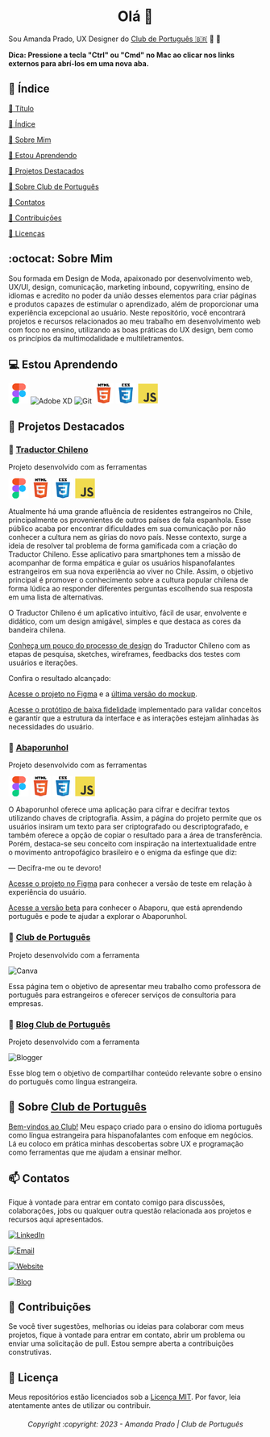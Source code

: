 # <h1 align="center">Olá :wave:</h1>
Sou Amanda Prado, UX Designer do [Club de Português :brazil:](https://clubdeportugues.com/) :green_heart: :yellow_heart:

**Dica: Pressione a tecla "Ctrl" ou "Cmd" no Mac ao clicar nos links externos para abrí-los em uma nova aba.**

## :bookmark_tabs: Índice 

 [:small_blue_diamond: Título](#olá-wave)
 
 [:small_blue_diamond: Índice](#bookmark_tabs-índice)
 
 [:small_blue_diamond: Sobre Mim](#octocat-sobre-mim)
 
 [:small_blue_diamond: Estou Aprendendo](#computer-estou-aprendendo)
 
 [:small_blue_diamond: Projetos Destacados](#star2-projetos-destacados)

 [:small_blue_diamond: Sobre Club de Português](#speech_balloon-sobre-club-de-português)
 
 [:small_blue_diamond: Contatos](#mailbox-contatos)
 
 [:small_blue_diamond: Contribuições](#dancers-contribuições)
 
 [:small_blue_diamond: Licenças](#scroll-licença)

## :octocat: Sobre Mim
Sou formada em Design de Moda, apaixonado por desenvolvimento web, UX/UI, design, comunicação, marketing inbound, copywriting, ensino de idiomas e acredito no poder da união desses elementos para criar páginas e produtos capazes de estimular o aprendizado, além de proporcionar uma experiência excepcional ao usuário.
Neste repositório, você encontrará projetos e recursos relacionados ao meu trabalho em desenvolvimento web com foco no ensino, utilizando as boas práticas do UX design, bem como os princípios da multimodalidade e multiletramentos.

## :computer: Estou Aprendendo

<img src="https://github.com/devicons/devicon/blob/master/icons/figma/figma-original.svg" title="Figma" alt="Figma" width="40" height="40"/> 

<img src="https://w7.pngwing.com/pngs/565/63/png-transparent-adobe-xd-macos-bigsur-icon-thumbnail.png" title="Adobe XD" alt="Adobe XD" width="40" height="40"/>

<img src="https://cdn.jsdelivr.net/gh/devicons/devicon/icons/git/git-original.svg" title="Git" alt="Git" width="40" height="40"/> 

<img src="https://github.com/devicons/devicon/blob/master/icons/html5/html5-original-wordmark.svg" title="HTML" alt="HTML" width="40" height="40"/> 

<img src="https://github.com/devicons/devicon/blob/master/icons/css3/css3-original-wordmark.svg" title="CSS" alt="CSS" width="40" height="40"/> 

<img src="https://github.com/devicons/devicon/blob/master/icons/javascript/javascript-original.svg" title="JavaScript" alt="JavaScript" width="40" height="40"/> 

## :star2: Projetos Destacados 

### :small_blue_diamond: [Traductor Chileno](https://www.figma.com/proto/mrsS6ruqMyW4yfcZrs5O0x/Traductor-Chileno?page-id=0%3A1&type=design&node-id=1-2&viewport=748%2C390%2C0.1&t=Fm8LNIpyhpg5iRJR-1&scaling=scale-down&starting-point-node-id=1%3A2&mode=design)

Projeto desenvolvido com as ferramentas 

<img src="https://github.com/devicons/devicon/blob/master/icons/figma/figma-original.svg" title="Figma" alt="Figma" width="40" height="40"/> <img src="https://github.com/devicons/devicon/blob/master/icons/html5/html5-original-wordmark.svg" title="HTML" alt="HTML" width="40" height="40"/> <img src="https://github.com/devicons/devicon/blob/master/icons/css3/css3-original-wordmark.svg" title="CSS" alt="CSS" width="40" height="40"/> <img src="https://github.com/devicons/devicon/blob/master/icons/javascript/javascript-original.svg" title="JavaScript" alt="JavaScript" width="40" height="40"/>



Atualmente há uma grande afluência de residentes estrangeiros no Chile, principalmente os provenientes de outros países de fala espanhola. Esse público acaba por encontrar dificuldades em sua comunicação por não conhecer a cultura nem as gírias do novo país. Nesse contexto, surge a ideia de resolver tal problema de forma gamificada com a criação do Traductor Chileno. 
Esse aplicativo para smartphones tem a missão de acompanhar de forma empática e guiar os usuários hispanofalantes estrangeiros em sua nova experiência ao viver no Chile. Assim, o objetivo principal é promover o conhecimento sobre a cultura popular chilena de forma lúdica ao responder diferentes perguntas escolhendo sua resposta em uma lista de alternativas.

O Traductor Chileno é um aplicativo intuitivo, fácil de usar, envolvente e didático, com um design amigável, simples e que destaca as cores da bandeira chilena.

[Conheça um pouco do processo de design](https://www.figma.com/proto/txtuzOXZMXrklXH5HCpU25/Processo-de-design%3A-Traductor-Chileno?type=design&node-id=503-19&t=2RyULpWKHFDUkggS-1&scaling=scale-down&page-id=0%3A1&starting-point-node-id=505%3A490&mode=design) do Traductor Chileno com as etapas de pesquisa, sketches, wireframes, feedbacks dos testes com usuários e iterações.

Confira o resultado alcançado:

[Acesse o projeto no Figma](https://www.figma.com/file/mrsS6ruqMyW4yfcZrs5O0x/Traductor-Chileno?type=design&node-id=0%3A1&mode=design&t=571F4LgOmhzOnv6G-1) e a [última versão do mockup](https://www.figma.com/proto/mrsS6ruqMyW4yfcZrs5O0x/Traductor-Chileno?page-id=0%3A1&type=design&node-id=1-2&viewport=748%2C390%2C0.1&t=Fm8LNIpyhpg5iRJR-1&scaling=scale-down&starting-point-node-id=1%3A2&mode=design).

[Acesse o protótipo de baixa fidelidade](https://traductor-chileno--pradoamanda.repl.co/) implementado para validar conceitos e garantir que a estrutura da interface e as interações estejam alinhadas às necessidades do usuário.

### :small_blue_diamond: [Abaporunhol](https://github.com/clubdeportugues/abaporunhol/tree/main#readme)

Projeto desenvolvido com as ferramentas 

<img src="https://github.com/devicons/devicon/blob/master/icons/figma/figma-original.svg" title="Figma" alt="Figma" width="40" height="40"/> <img src="https://github.com/devicons/devicon/blob/master/icons/html5/html5-original-wordmark.svg" title="HTML" alt="HTML" width="40" height="40"/> <img src="https://github.com/devicons/devicon/blob/master/icons/css3/css3-original-wordmark.svg" title="CSS" alt="CSS" width="40" height="40"/> <img src="https://github.com/devicons/devicon/blob/master/icons/javascript/javascript-original.svg" title="JavaScript" alt="JavaScript" width="40" height="40"/>



O Abaporunhol oferece uma aplicação para cifrar e decifrar textos utilizando chaves de criptografia. Assim, a página do projeto permite que os usuários insiram um texto para ser criptografado ou descriptografado, e também oferece a opção de copiar o resultado para a área de transferência. Porém, destaca-se seu conceito com inspiração na intertextualidade entre o movimento antropofágico brasileiro e o enigma da esfinge que diz:

— Decifra-me ou te devoro!

[Acesse o projeto no Figma](https://www.figma.com/file/8GtIRel9JQeGi6DIERgLpV/Abaporunhol?type=design&node-id=16%3A802&mode=design&t=Zm2uKgPowwZQDiVn-1) para conhecer a versão de teste em relação à experiência do usuário.

[Acesse a versão beta](https://clubdeportugues.github.io/abaporunhol/) para conhecer o Abaporu, que está aprendendo português e pode te ajudar a explorar o Abaporunhol.

### :small_blue_diamond: [Club de Português](https://clubdeportugues.com/)

Projeto desenvolvido com a ferramenta 

<img src="https://cdn.jsdelivr.net/gh/devicons/devicon/icons/canva/canva-original.svg" title="Canva" alt="Canva" width="40" height="40"/>

Essa página tem o objetivo de apresentar meu trabalho como professora de português para estrangeiros e oferecer serviços de consultoria para empresas.

### :small_blue_diamond: [Blog Club de Português](https://www.blogger.com/u/3/blog/layout/6326097501939774302)

Projeto desenvolvido com a ferramenta 

<img src="https://upload.wikimedia.org/wikipedia/commons/3/31/Blogger.svg" title="Blogger" alt="Blogger" width="40" height="40"/>

Esse blog tem o objetivo de compartilhar conteúdo relevante sobre o ensino do português como língua estrangeira.

## :speech_balloon: Sobre [Club de Português](https://clubdeportugues.com/) 
[Bem-vindos ao Club!](https://clubdeportugues.com/) Meu espaço criado para o ensino do idioma português como língua estrangeira para hispanofalantes com enfoque em negócios. Lá eu coloco em prática minhas descobertas sobre UX e programação como ferramentas que me ajudam a ensinar melhor. 

## :mailbox: Contatos

Fique à vontade para entrar em contato comigo para discussões, colaborações, jobs ou qualquer outra questão relacionada aos projetos e recursos aqui apresentados.

[![LinkedIn](https://img.shields.io/badge/LinkedIn-Amanda%20Prado-%23001B52?logo=linkedin&style=for-the-badge&logoColor=white)](https://www.linkedin.com/in/amandapradosilva)

[![Email](https://img.shields.io/badge/Email-amanda%40clubdeportugues.com-%2352b128?logo=gmail&style=for-the-badge&logoColor=white)](mailto:amanda@clubdeportugues.com)

[![Website](https://img.shields.io/badge/Website-clubdeportugues.com-%23FFDF00?style=for-the-badge)](https://clubdeportugues.com/)

[![Blog](https://img.shields.io/badge/Blog-clubdeportugues.blogspot.com-%23019B38?logo=blogger&style=for-the-badge&logoColor=white)](https://clubdeportugues.blogspot.com/)

## :dancers: Contribuições
Se você tiver sugestões, melhorias ou ideias para colaborar com meus projetos, fique à vontade para entrar em contato, abrir um problema ou enviar uma solicitação de pull. Estou sempre aberta a contribuições construtivas.

## :scroll: Licença

Meus repositórios estão licenciados sob a [Licença MIT](https://opensource.org/licenses/MIT).
Por favor, leia atentamente antes de utilizar ou contribuir.


<h6 align="center">Copyright :copyright: 2023 - Amanda Prado | Club de Português</h6>
